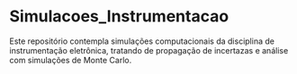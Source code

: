 # Simulacoes_Instrumentacao
Este repositório contempla simulações computacionais da disciplina de instrumentação eletrônica, tratando de propagação de incertazas e análise com simulações de Monte Carlo.
